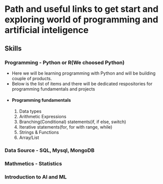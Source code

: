 # Path and useful links to get start and exploring world of programming and artificial inteligence 

## Skills

### Programming - Python or R(We choosed Python)
  - Here we will be learning programming with Python and will be building couple of products.
  - Below is the list of items and there will be dedicated respositories for programming fundamentals and projects 
  - #### Programming fundamentals    
    1. Data types
    2. Arithmetic Expressions
    3. Branching(Conditional) statements(if, if else, switch)
    4. Iterative statements(for, for with range, while) 
    5. Strings & Functions
    6. Array/List
    
### Data Source - SQL, Mysql, MongoDB
  


### Mathmetics  - Statistics 


### Introduction to AI and ML



 

